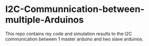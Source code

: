 # I2C-Communnication-between-multiple-Arduinos
This repo contains my code and simulation results to the I2C communication between 1 master arduino and two slave arduinos.
